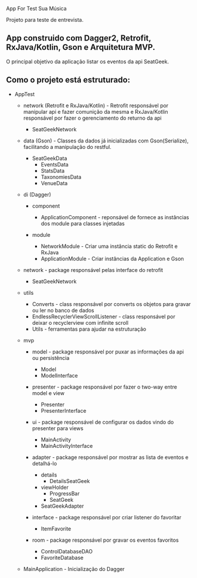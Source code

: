 App For Test Sua Música

Projeto para teste de entrevista.

## App construido com Dagger2, Retrofit, RxJava/Kotlin, Gson e Arquitetura MVP.

O principal objetivo da aplicação listar os eventos da api SeatGeek.

## Como o projeto está estruturado:

- AppTest
   - network (Retrofit e RxJava/Kotlin) - Retrofit responsável por manipular api e fazer comunição da mesma e RxJava/Kotlin responsável por fazer o gerenciamento do returno da api
      - SeatGeekNetwork
      
   - data (Gson) - Classes da dados já inicializadas com Gson(Serialize), facilitando a manipulação do restful.
      - SeatGeekData
        - EventsData
        - StatsData
        - TaxonomiesData
        - VenueData
     
   - di (Dagger)
      - component
        - ApplicationComponent - reponsável de fornece as instâncias dos module para classes injetadas
        
      - module
        - NetworkModule - Criar uma instância static do Retrofit e RxJava
        - ApplicationModule - Criar instâncias da Application e Gson
        
   - network - package responsável pelas interface do retrofit
     - SeatGeekNetwork
     
   - utils
     - Converts - class responsável por converts os objetos para gravar ou ler no banco de dados
     - EndlessRecyclerViewScrollListener - class responsável por deixar o recyclerview com infinite scroll
     - Utils - ferramentas para ajudar na estruturação
 
   - mvp
      - model - package responsável por puxar as informações da api ou persistência
        - Model
        - ModelInterface
        
      - presenter - package responsável por fazer o two-way entre model e view
        - Presenter 
        - PresenterInterface
   
      - ui - package responsável de configurar os dados vindo do presenter para views
        - MainActivity
        - MainActivityInterface
        
     - adapter - package responsável por mostrar as lista de eventos e detalhá-lo
       - details
          - DetailsSeatGeek
       - viewHolder
         - ProgressBar
         - SeatGeek
       - SeatGeekAdapter
     
      - interface - package responsável por criar listener do favoritar
        - ItemFavorite
      
      - room - package responsável por gravar os eventos favoritos
        - ControlDatabaseDAO
        - FavoriteDatabase
      
   - MainApplication - Inicialização do Dagger  
